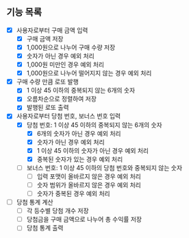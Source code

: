 ## 기능 목록

- [x] 사용자로부터 구매 금액 입력
  - [x] 구매 금액 저장
  - [x] 1,000원으로 나누어 구매 수량 저장
  - [x] 숫자가 아닌 경우 예외 처리
  - [x] 1,000원 미만인 경우 예외 처리
  - [x] 1,000원으로 나누어 떨어지지 않는 경우 예외 처리
- [x] 구매 수량 만큼 로또 발행
  - [x] 1 이상 45 이하의 중복되지 않는 6개의 숫자
  - [x] 오름차순으로 정렬하여 저장
  - [x] 발행된 로또 출력
- [x] 사용자로부터 당첨 번호, 보너스 번호 입력
  - [x] 당첨 번호: 1 이상 45 이하의 중복되지 않는 6개의 숫자
    - [x] 6개의 숫자가 아닌 경우 예외 처리
    - [x] 숫자가 아닌 경우 예외 처리
    - [x] 1 이상 45 이하의 숫자가 아닌 경우 예외 처리
    - [x] 중복된 숫자가 있는 경우 예외 처리
  - [ ] 보너스 번호: 1 이상 45 이하의 당첨 번호와 중복되지 않는 숫자
    - [ ] 입력 포맷이 올바르지 않은 경우 예외 처리
    - [ ] 숫자 범위가 올바르지 않은 경우 예외 처리
    - [ ] 숫자가 중복된 경우 예외 처리
- [ ] 당첨 통계 계산
  - [ ] 각 등수별 당첨 개수 저장
  - [ ] 당첨금을 구매 금액으로 나누어 총 수익률 저장
  - [ ] 당첨 통계 출력
